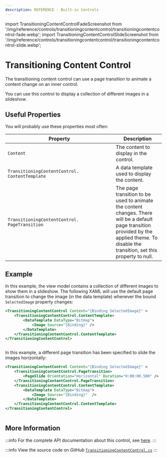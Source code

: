 ```yaml
---
description: REFERENCE - Built-in Controls
---
```


import TransitioningContentControlFadeScreenshot from '/img/reference/controls/transitioningcontentcontrol/transitioningcontentcontrol-fade.webp';
import TransitioningContentControlSlideScreenshot from '/img/reference/controls/transitioningcontentcontrol/transitioningcontentcontrol-slide.webp';

# Transitioning Content Control

The transitioning content control can use a page transition to animate a content change on an inner control.

You can use this control to display a collection of different images in a slideshow.

## Useful Properties

You will probably use these properties most often:

<table><thead><tr><th width="332">Property</th><th>Description</th></tr></thead><tbody><tr><td><code>Content</code></td><td>The content to display in the control.</td></tr><tr><td><code>TransitioningContentControl. ContentTemplate</code></td><td>A data template used to display the content.</td></tr><tr><td><code>TransitioningContentControl. PageTransition</code></td><td>The page transition to be used to animate the content changes. There will be a default page transition provided by the applied theme. To disable the transition, set this property to null.</td></tr></tbody></table>

## Example

In this example, the view model contains a collection of different images to show them in a slideshow. The following XAML will use the default page transition to change the image (in the data template) whenever the bound `SelectedImage` property changes:

```xml
<TransitioningContentControl Content="{Binding SelectedImage}" >
    <TransitioningContentControl.ContentTemplate>
        <DataTemplate DataType="Bitmap">
            <Image Source="{Binding}" />
        </DataTemplate>
    </TransitioningContentControl.ContentTemplate>
</TransitioningContentControl>
```

<img src={TransitioningContentControlFadeScreenshot} alt="" />

In this example, a different page transition has been specified to slide the images horizontally:

```xml
<TransitioningContentControl Content="{Binding SelectedImage}" >
    <TransitioningContentControl.PageTransition>
        <PageSlide Orientation="Horizontal" Duration="0:00:00.500" />
    </TransitioningContentControl.PageTransition>
    <TransitioningContentControl.ContentTemplate>
        <DataTemplate DataType="Bitmap">
            <Image Source="{Binding}"  />
        </DataTemplate>
    </TransitioningContentControl.ContentTemplate>
</TransitioningContentControl>
```

<img src={TransitioningContentControlSlideScreenshot} alt="" />

## More Information

:::info
For the complete API documentation about this control, see [here](http://reference.avaloniaui.net/api/Avalonia.ReactiveUI/TransitioningContentControl/).
:::

:::info
View the source code on _GitHub_ [`TransitioningContentControl.cs`](https://github.com/AvaloniaUI/Avalonia/blob/master/src/Avalonia.Controls/TransitioningContentControl.cs)
:::
